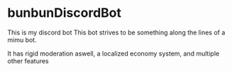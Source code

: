 # bunbunDiscordBot
This is my discord bot 
This bot strives to be something along the lines of a mimu bot. 

It has rigid moderation aswell, a localized economy system, and multiple other features
